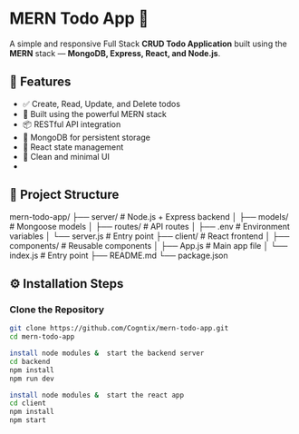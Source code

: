 # MERN Todo App 📝

A simple and responsive Full Stack **CRUD Todo Application** built using the **MERN** stack — **MongoDB, Express, React, and Node.js**.

## 🚀 Features

- ✅ Create, Read, Update, and Delete todos
- 🧠 Built using the powerful MERN stack
- 📦 RESTful API integration
- 💾 MongoDB for persistent storage
- 🔄 React state management
- 🎨 Clean and minimal UI
- 
## 📁 Project Structure

mern-todo-app/
├── server/ # Node.js + Express backend
│ ├── models/ # Mongoose models
│ ├── routes/ # API routes
│ ├── .env # Environment variables
│ └── server.js # Entry point
├── client/ # React frontend
│ ├── components/ # Reusable components
│ ├── App.js # Main app file
│ └── index.js # Entry point
├── README.md
└── package.json

## ⚙️ Installation Steps

### Clone the Repository

```bash
git clone https://github.com/Cogntix/mern-todo-app.git
cd mern-todo-app

install node modules &  start the backend server
cd backend
npm install
npm run dev

install node modules &  start the react app
cd client
npm install
npm start



